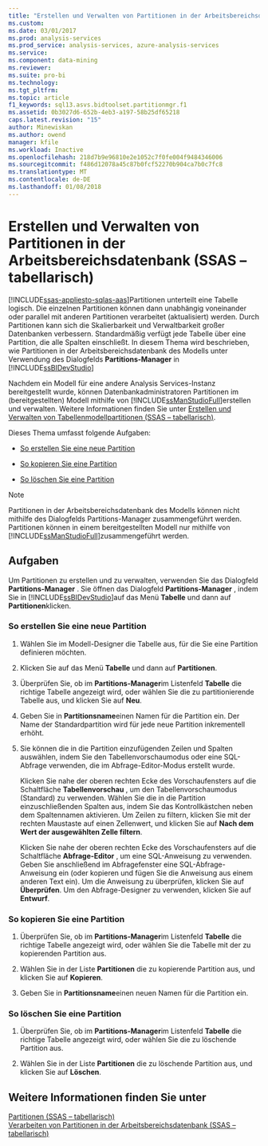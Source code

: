```yaml
---
title: "Erstellen und Verwalten von Partitionen in der Arbeitsbereichsdatenbank (SSAS – tabellarisch) | Microsoft Docs"
ms.custom: 
ms.date: 03/01/2017
ms.prod: analysis-services
ms.prod_service: analysis-services, azure-analysis-services
ms.service: 
ms.component: data-mining
ms.reviewer: 
ms.suite: pro-bi
ms.technology: 
ms.tgt_pltfrm: 
ms.topic: article
f1_keywords: sql13.asvs.bidtoolset.partitionmgr.f1
ms.assetid: 0b3027d6-652b-4eb3-a197-58b25df65218
caps.latest.revision: "15"
author: Minewiskan
ms.author: owend
manager: kfile
ms.workload: Inactive
ms.openlocfilehash: 218d7b9e96810e2e1052c7f0fe004f9484346006
ms.sourcegitcommit: f486d12078a45c87b0fcf52270b904ca7b0c7fc8
ms.translationtype: MT
ms.contentlocale: de-DE
ms.lasthandoff: 01/08/2018
---
```

# <a name="create-and-manage-partitions-in-the-workspace-database-ssas-tabular"></a>Erstellen und Verwalten von Partitionen in der Arbeitsbereichsdatenbank (SSAS – tabellarisch)
[!INCLUDE[ssas-appliesto-sqlas-aas](../../includes/ssas-appliesto-sqlas-aas.md)]Partitionen unterteilt eine Tabelle logisch. Die einzelnen Partitionen können dann unabhängig voneinander oder parallel mit anderen Partitionen verarbeitet (aktualisiert) werden. Durch Partitionen kann sich die Skalierbarkeit und Verwaltbarkeit großer Datenbanken verbessern. Standardmäßig verfügt jede Tabelle über eine Partition, die alle Spalten einschließt. In diesem Thema wird beschrieben, wie Partitionen in der Arbeitsbereichsdatenbank des Modells unter Verwendung des Dialogfelds **Partitions-Manager** in [!INCLUDE[ssBIDevStudio](../../includes/ssbidevstudio-md.md)]  
  
 Nachdem ein Modell für eine andere Analysis Services-Instanz bereitgestellt wurde, können Datenbankadministratoren Partitionen im (bereitgestellten) Modell mithilfe von [!INCLUDE[ssManStudioFull](../../includes/ssmanstudiofull-md.md)]erstellen und verwalten. Weitere Informationen finden Sie unter [Erstellen und Verwalten von Tabellenmodellpartitionen &#40;SSAS – tabellarisch&#41;](../../analysis-services/tabular-models/create-and-manage-tabular-model-partitions-ssas-tabular.md).  
  
 Dieses Thema umfasst folgende Aufgaben:  
  
-   [So erstellen Sie eine neue Partition](#bkmk_create_new)  
  
-   [So kopieren Sie eine Partition](#bkmk_copy)  
  
-   [So löschen Sie eine Partition](#bkmk_delete)  
  
> [!NOTE]  
>  Partitionen in der Arbeitsbereichsdatenbank des Modells können nicht mithilfe des Dialogfelds Partitions-Manager zusammengeführt werden. Partitionen können in einem bereitgestellten Modell nur mithilfe von [!INCLUDE[ssManStudioFull](../../includes/ssmanstudiofull-md.md)]zusammengeführt werden.  
  
## <a name="tasks"></a>Aufgaben  
 Um Partitionen zu erstellen und zu verwalten, verwenden Sie das Dialogfeld **Partitions-Manager** . Sie öffnen das Dialogfeld **Partitions-Manager** , indem Sie in [!INCLUDE[ssBIDevStudio](../../includes/ssbidevstudio-md.md)]auf das Menü **Tabelle** und dann auf **Partitionen**klicken.  
  
###  <a name="bkmk_create_new"></a> So erstellen Sie eine neue Partition  
  
1.  Wählen Sie im Modell-Designer die Tabelle aus, für die Sie eine Partition definieren möchten.  
  
2.  Klicken Sie auf das Menü **Tabelle** und dann auf **Partitionen**.  
  
3.  Überprüfen Sie, ob im **Partitions-Manager**im Listenfeld **Tabelle** die richtige Tabelle angezeigt wird, oder wählen Sie die zu partitionierende Tabelle aus, und klicken Sie auf **Neu**.  
  
4.  Geben Sie in **Partitionsname**einen Namen für die Partition ein. Der Name der Standardpartition wird für jede neue Partition inkrementell erhöht.  
  
5.  Sie können die in die Partition einzufügenden Zeilen und Spalten auswählen, indem Sie den Tabellenvorschaumodus oder eine SQL-Abfrage verwenden, die im Abfrage-Editor-Modus erstellt wurde.  
  
     Klicken Sie nahe der oberen rechten Ecke des Vorschaufensters auf die Schaltfläche **Tabellenvorschau** , um den Tabellenvorschaumodus (Standard) zu verwenden. Wählen Sie die in die Partition einzuschließenden Spalten aus, indem Sie das Kontrollkästchen neben dem Spaltennamen aktivieren. Um Zeilen zu filtern, klicken Sie mit der rechten Maustaste auf einen Zellenwert, und klicken Sie auf **Nach dem Wert der ausgewählten Zelle filtern**.  
  
     Klicken Sie nahe der oberen rechten Ecke des Vorschaufensters auf die Schaltfläche **Abfrage-Editor** , um eine SQL-Anweisung zu verwenden. Geben Sie anschließend im Abfragefenster eine SQL-Abfrage-Anweisung ein (oder kopieren und fügen Sie die Anweisung aus einem anderen Text ein). Um die Anweisung zu überprüfen, klicken Sie auf **Überprüfen**. Um den Abfrage-Designer zu verwenden, klicken Sie auf **Entwurf**.  
  
###  <a name="bkmk_copy"></a> So kopieren Sie eine Partition  
  
1.  Überprüfen Sie, ob im **Partitions-Manager**im Listenfeld **Tabelle** die richtige Tabelle angezeigt wird, oder wählen Sie die Tabelle mit der zu kopierenden Partition aus.  
  
2.  Wählen Sie in der Liste **Partitionen** die zu kopierende Partition aus, und klicken Sie auf **Kopieren**.  
  
3.  Geben Sie in **Partitionsname**einen neuen Namen für die Partition ein.  
  
###  <a name="bkmk_delete"></a> So löschen Sie eine Partition  
  
1.  Überprüfen Sie, ob im **Partitions-Manager**im Listenfeld **Tabelle** die richtige Tabelle angezeigt wird, oder wählen Sie die zu löschende Partition aus.  
  
2.  Wählen Sie in der Liste **Partitionen** die zu löschende Partition aus, und klicken Sie auf **Löschen**.  
  
## <a name="see-also"></a>Weitere Informationen finden Sie unter  
 [Partitionen &#40;SSAS – tabellarisch&#41;](../../analysis-services/tabular-models/partitions-ssas-tabular.md)   
 [Verarbeiten von Partitionen in der Arbeitsbereichsdatenbank &#40;SSAS – tabellarisch&#41;](../../analysis-services/tabular-models/process-partitions-in-the-workspace-databse-ssas-tabular.md)  
  
  
